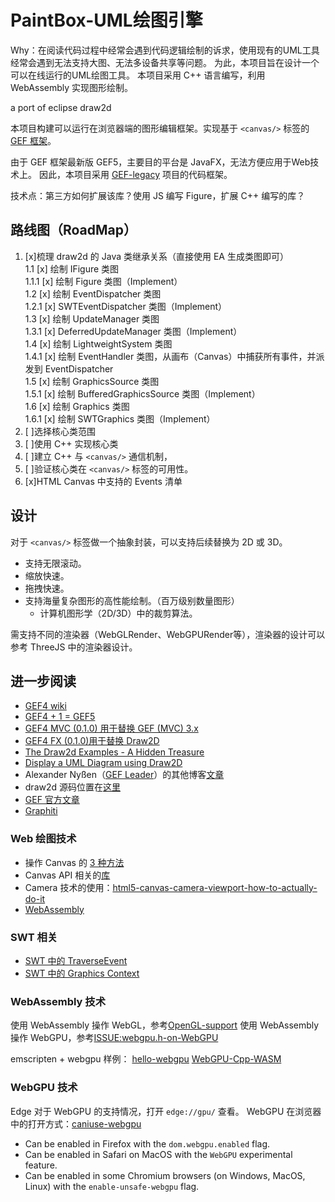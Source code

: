 # PaintBox-UML绘图引擎

Why：在阅读代码过程中经常会遇到代码逻辑绘制的诉求，使用现有的UML工具经常会遇到无法支持大图、无法多设备共享等问题。
为此，本项目旨在设计一个可以在线运行的UML绘图工具。
本项目采用 C++ 语言编写，利用 WebAssembly 实现图形绘制。

a port of eclipse draw2d

本项目构建可以运行在浏览器端的图形编辑框架。实现基于 `<canvas/>` 标签的 [GEF 框架](https://www.eclipse.org/gef/)。

由于 GEF 框架最新版 GEF5，主要目的平台是 JavaFX，无法方便应用于Web技术上。
因此，本项目采用 [GEF-legacy](https://github.com/eclipse/gef-legacy) 项目的代码框架。

技术点：第三方如何扩展该库？使用 JS 编写 Figure，扩展 C++ 编写的库？

## 路线图（RoadMap）

1. [x]梳理 draw2d 的 Java 类继承关系（直接使用 EA 生成类图即可）  
   1.1 [x] 绘制 IFigure 类图  
    1.1.1 [x] 绘制 Figure 类图（Implement）  
   1.2 [x] 绘制 EventDispatcher 类图  
    1.2.1 [x] SWTEventDispatcher 类图（Implement）  
   1.3 [x] 绘制 UpdateManager 类图  
    1.3.1 [x] DeferredUpdateManager 类图（Implement）  
   1.4 [x] 绘制 LightweightSystem 类图  
    1.4.1 [x] 绘制 EventHandler 类图，从画布（Canvas）中捕获所有事件，并派发到 EventDispatcher  
   1.5 [x] 绘制 GraphicsSource 类图  
    1.5.1 [x] 绘制 BufferedGraphicsSource 类图（Implement）  
   1.6 [x] 绘制 Graphics 类图  
    1.6.1 [x] 绘制 SWTGraphics 类图（Implement）
2. [ ]选择核心类范围
3. [ ]使用 C++ 实现核心类
4. [ ]建立 C++ 与 `<canvas/>` 通信机制，
5. [ ]验证核心类在 `<canvas/>` 标签的可用性。
6. [x]HTML Canvas 中支持的 Events 清单

## 设计

对于 `<canvas/>` 标签做一个抽象封装，可以支持后续替换为 2D 或 3D。

- 支持无限滚动。
- 缩放快速。
- 拖拽快速。
- 支持海量复杂图形的高性能绘制。（百万级别数量图形）
  - 计算机图形学（2D/3D）中的裁剪算法。

需支持不同的渲染器（WebGLRender、WebGPURender等），渲染器的设计可以参考 ThreeJS 中的渲染器设计。

## 进一步阅读

- [GEF4 wiki](https://wiki.eclipse.org/GEF/GEF4)
- [GEF4 + 1 = GEF5](http://nyssen.blogspot.com/2017/02/gef4-1-gef-5.html#Merger%20of%20MVC%20and%20MVC.FX)
- [GEF4 MVC (0.1.0) 用于替换 GEF (MVC) 3.x](https://github.com/eclipse/gef/blob/master/CHANGELOG.md#gef4-mvc-010)
- [GEF4 FX (0.1.0)用于替换 Draw2D](https://github.com/eclipse/gef/blob/master/CHANGELOG.md#gef4-fx-010)
- [The Draw2d Examples - A Hidden Treasure](http://nyssen.blogspot.com/2010/12/draw2d-examples-hidden-treasure.html)
- [Display a UML Diagram using Draw2D](https://www.eclipse.org/articles/Article-GEF-Draw2d/GEF-Draw2d.html)
- Alexander Nyßen（[GEF Leader](https://projects.eclipse.org/projects/tools.gef/who)）的其他博客[文章](http://nyssen.blogspot.com)
- draw2d 源码位置在[这里](https://download.eclipse.org/oomph/archive/simrel/gef.aggrcon/index/org.eclipse.draw2d.source_3.10.100.201606061308.html)
- [GEF 官方文章](https://www.eclipse.org/gef/reference/articles.html)
- [Graphiti](https://www.eclipse.org/graphiti/documentation/overview.php)

### Web 绘图技术

- 操作 Canvas 的 [3 种方法](https://compile.fi/canvas-filled-three-ways-js-webassembly-and-webgl/)
- Canvas API 相关的[库](https://developer.mozilla.org/en-US/docs/Web/API/Canvas_API#libraries)
- Camera 技术的使用：[html5-canvas-camera-viewport-how-to-actually-do-it](https://stackoverflow.com/questions/16919601/html5-canvas-camera-viewport-how-to-actually-do-it)
- [WebAssembly](https://webassembly.org/)

### SWT 相关

- [SWT 中的 TraverseEvent](https://cloud.tencent.com/developer/article/1433531)
- [SWT 中的 Graphics Context](https://www.eclipse.org/articles/Article-SWT-graphics/SWT_graphics.html)

### WebAssembly 技术

使用 WebAssembly 操作 WebGL，参考[OpenGL-support](https://emscripten.org/docs/porting/multimedia_and_graphics/OpenGL-support.html)
使用 WebAssembly 操作 WebGPU，参考[ISSUE:webgpu.h-on-WebGPU](https://github.com/emscripten-core/emscripten/pull/10218)

emscripten + webgpu 样例：
[hello-webgpu](https://github.com/cwoffenden/hello-webgpu)
[WebGPU-Cpp-WASM](https://www.nanovis.org/WebGPU-Cpp-WASM.html)

### WebGPU 技术

Edge 对于 WebGPU 的支持情况，打开 `edge://gpu/` 查看。
WebGPU 在浏览器中的打开方式：[caniuse-webgpu](https://caniuse.com/webgpu)

- Can be enabled in Firefox with the `dom.webgpu.enabled` flag.
- Can be enabled in Safari on MacOS with the `WebGPU` experimental feature.
- Can be enabled in some Chromium browsers (on Windows, MacOS, Linux) with the
  `enable-unsafe-webgpu` flag.
